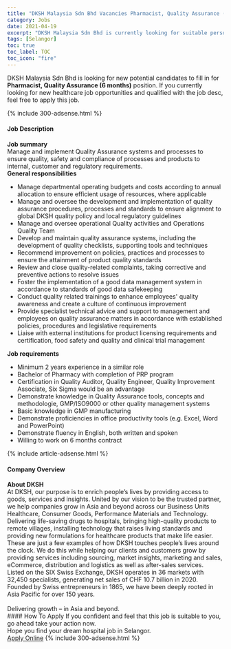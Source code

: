 ```yaml
---
title: "DKSH Malaysia Sdn Bhd Vacancies Pharmacist, Quality Assurance (6 months)" 
category: Jobs 
date: 2021-04-19 
excerpt: "DKSH Malaysia Sdn Bhd is currently looking for suitable person to fill in the Pharmacist, Quality Assurance (6 months) which positioned at Selangor" 
tags: [Selangor] 
toc: true 
toc_label: TOC 
toc_icon: "fire" 
--- 
```


<p>DKSH Malaysia Sdn Bhd is looking for new potential candidates to fill in for <b>Pharmacist, Quality Assurance (6 months)</b> position. If you currently looking for new healthcare job opportunities and qualified with the job desc, feel free to apply this job.
</p>{% include 300-adsense.html %} 
<div><div><h4>Job Description</h4></div><div><div><span><div><div><strong>Job summary</strong></div><div>Manage and implement Quality Assurance systems and processes to ensure quality, safety and compliance of processes and products to internal, customer and regulatory requirements.</div><div><strong>General responsibilities</strong></div><ul><li>Manage departmental operating budgets and costs according to annual allocation to ensure efficient usage of resources, where applicable</li><li>Manage and oversee the development and implementation of quality assurance procedures, processes and standards to ensure alignment to global DKSH quality policy and local regulatory guidelines</li><li>Manage and oversee operational Quality activities and Operations Quality Team</li><li>Develop and maintain quality assurance systems, including the development of quality checklists, supporting tools and techniques</li><li>Recommend improvement on policies, practices and processes to ensure the attainment of product quality standards</li><li>Review and close quality-related complaints, taking corrective and preventive actions to resolve issues</li><li>Foster the implementation of a good data management system in accordance to standards of good data safekeeping</li><li>Conduct quality related trainings to enhance employees' quality awareness and create a culture of continuous improvement</li><li>Provide specialist technical advice and support to management and employees on quality assurance matters in accordance with established policies, procedures and legislative requirements</li><li>Liaise with external institutions for product licensing requirements and certification, food safety and quality and clinical trial management</li></ul><div><strong>Job requirements</strong></div><ul><li>Minimum 2 years experience in a similar role</li><li>Bachelor of Pharmacy with completion of PRP program</li><li>Certification in Quality Auditor, Quality Engineer, Quality Improvement Associate, Six Sigma would be an advantage</li><li>Demonstrate knowledge in Quality Assurance tools, concepts and methodologie, GMP/ISO9000 or other quality management systems</li><li>Basic knowledge in GMP manufacturing</li><li>Demonstrate proficiencies in office productivity tools (e.g. Excel, Word and PowerPoint)</li><li>Demonstrate fluency in English, both written and spoken</li><li>Willing to work on 6 months contract</li></ul></div></span></div></div></div> 
{% include article-adsense.html %} 
<div><div><h4>Company Overview</h4></div><div><div><span><div><div>
<div>
<strong>About DKSH</strong></div>
<div>
		At DKSH, our purpose is to enrich people&#8217;s lives by providing access to goods, services and insights. United by our vision to be the trusted partner, we help companies grow in Asia and beyond across our Business Units Healthcare, Consumer Goods, Performance Materials and Technology.</div>
	Delivering life-saving drugs to hospitals, bringing high-quality products to remote villages, installing technology that raises living standards and providing new formulations for healthcare products that make life easier. These are just a few examples of how DKSH touches people&#8217;s lives around the clock. We do this while helping our clients and customers grow by providing services including sourcing, market insights, marketing and sales, eCommerce, distribution and logistics as well as after-sales services.
	<div>
		Listed on the SIX Swiss Exchange, DKSH operates in 36 markets with 32,450 specialists, generating net sales of CHF 10.7 billion in 2020. Founded by Swiss entrepreneurs in 1865, we have been deeply rooted in Asia Pacific for over 150 years.</div>
<br>
	Delivering growth &#8211; in Asia and beyond.
	
	
</div></div></span></div></div></div> 
#### How To Apply 
If you confident and feel that this job is suitable to you, go ahead take your action now. <br/> 
Hope you find your dream hospital job in Selangor. <br/> 
<a href="https://www.jobstreet.com.my/en/job/pharmacist-quality-assurance-6-months-4541754?jobId=jobstreet-my-job-4541754" class="btn btn--warning" target="_blank" rel="nofollow noopenner">Apply Online</a> 
{% include 300-adsense.html %} 
